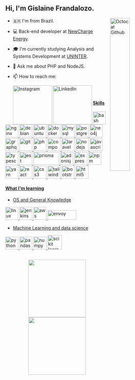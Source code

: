 ## Hi, I'm Gislaine Frandalozo.


<img align="right" src="https://github.com/GislaineFrandalozo/GislaineFrandalozo/blob/main/octocat-1681883435362.png" alt="Octocat Github" style="display: inline-block; width: 35%;">

- 🇧🇷 I'm from Brazil.
- 💻 Back-end developer at [NewCharge Energy](https://www.linkedin.com/company/newcharge-projetos-com%C3%A9rcio-e-loca%C3%A7%C3%A3o-de-sistemas-de-armazenamento-de-energia-ltda/). 
- 🎓 I'm currently studying Analysis and Systems Development at [UNINTER](https://www.uninter.com/).
- 💬 Ask me about PHP and NodeJS.
- 📫 How to reach me: 


  
  <a href="https://www.instagram.com/GislaineFrandalozo" target="_blank"><img align="left" alt="Instagram" width="122px" src="https://img.shields.io/badge/Instagram-E4405F?style=for-the-badge&logo=instagram&logoColor=white" />
  
<a href="https://www.linkedin.com/in/gislaine-frandalozo-developer/" target="_blank"><img align="left" alt="LinkedIn" width="122px" src="https://img.shields.io/badge/LinkedIn-0077B5?style=for-the-badge&logo=linkedin&logoColor=white" />

  </br>
  
##

#### Skills
  <div>
    <img title="bash" alt="bash" width="40" height="40" src="https://cdn.jsdelivr.net/gh/devicons/devicon/icons/bash/bash-original.svg" />
    <img title="nginx" alt="nginx" width="40" height="40" src="https://cdn.jsdelivr.net/gh/devicons/devicon/icons/nginx/nginx-original.svg" />
    <img title="debian" alt="debian" width="40" height="40" src="https://cdn.jsdelivr.net/gh/devicons/devicon/icons/debian/debian-original.svg" /> 
    <img title="ubuntu" alt="ubuntu" width="40" height="40" src="https://cdn.jsdelivr.net/gh/devicons/devicon/icons/ubuntu/ubuntu-plain.svg" />
    <img title="docker" alt="docker" width="40" height="40" src="https://icongr.am/devicon/docker-original.svg?size=128&color=currentColor" />
    <img title="mysql" alt="mysql" width="40" height="40" src="https://cdn.jsdelivr.net/gh/devicons/devicon/icons/mysql/mysql-original.svg" />
    <img title="postgresql" alt="postgresql" width="40" height="40" src="https://cdn.jsdelivr.net/gh/devicons/devicon/icons/postgresql/postgresql-original.svg" />
    <img title="neo4j" alt="neo4j" width="40" height="40" src="https://cdn.jsdelivr.net/gh/devicons/devicon/icons/neo4j/neo4j-original-wordmark.svg" />
    <img title="graphql" alt="graphql" width="40" height="40"  src="https://cdn.jsdelivr.net/gh/devicons/devicon/icons/graphql/graphql-plain-wordmark.svg" />
    <img title="git" alt="git" width="40" height="40" src="https://cdn.jsdelivr.net/gh/devicons/devicon/icons/git/git-original.svg" />
    <img title="php" alt="php" width="40" height="40" src="https://cdn.jsdelivr.net/gh/devicons/devicon/icons/php/php-original.svg" />
    <img title="composer" alt="composer" width="40" height="40" src="https://cdn.jsdelivr.net/gh/devicons/devicon/icons/composer/composer-original.svg" /> 
    <img title="laravel" alt="laravel" width="40" height="40" src="https://cdn.jsdelivr.net/gh/devicons/devicon/icons/laravel/laravel-plain.svg" />
    <img title="nodejs" alt="nodejs" width="40" height="40" src="https://cdn.jsdelivr.net/gh/devicons/devicon/icons/nodejs/nodejs-original.svg" />
    <img title="javascript" alt="javascript" width="40" height="40" src="https://cdn.jsdelivr.net/gh/devicons/devicon/icons/javascript/javascript-original.svg" />
    <img title="typescript" alt="typescript" width="40" height="40" src="https://cdn.jsdelivr.net/gh/devicons/devicon/icons/typescript/typescript-original.svg" />
    <img title="jest" alt="jest" width="40" height="40" src="https://cdn.jsdelivr.net/gh/devicons/devicon/icons/jest/jest-plain.svg" />
    <img title="prisma" alt="prisma" width="80" height="40" src="https://prismalens.vercel.app/header/logo-dark.svg" />
    <img title="adonisjs" alt="adonisjs" width="40" height="40" src="https://cdn.jsdelivr.net/gh/devicons/devicon/icons/adonisjs/adonisjs-original.svg" />
    <img title="express" alt="express" width="40" height="40" src="https://cdn.jsdelivr.net/gh/devicons/devicon/icons/express/express-original.svg" />
    <img title="npm" alt="npm" width="40" height="40" src="https://cdn.jsdelivr.net/gh/devicons/devicon/icons/npm/npm-original-wordmark.svg" />
    <img title="yarn" alt="yarn" width="40" height="40" src="https://cdn.jsdelivr.net/gh/devicons/devicon/icons/yarn/yarn-original.svg" />
    <img title="react" alt="react" width="40" height="40" src="https://cdn.jsdelivr.net/gh/devicons/devicon/icons/react/react-original.svg" />
    <img title="css3" alt="css3" width="40" height="40" src="https://cdn.jsdelivr.net/gh/devicons/devicon/icons/css3/css3-original.svg" />
    <img title="tailwindcss" alt="tailwindcss" width="40" height="40" src="https://cdn.jsdelivr.net/gh/devicons/devicon/icons/tailwindcss/tailwindcss-plain.svg" />
    <img title="bootstrap" alt="bootstrap" width="40" height="40" src="https://cdn.jsdelivr.net/gh/devicons/devicon/icons/bootstrap/bootstrap-plain.svg" />
    <img title="html5" alt="html5" width="40" height="40" src="https://cdn.jsdelivr.net/gh/devicons/devicon/icons/html5/html5-original.svg" />                   
    
  </div>
          
  
#### What I'm learning
  
  - OS and General Knowledge
  
  
   <div>   
     <img title="linux" alt="linux" width="40" height="40" src="https://cdn.jsdelivr.net/gh/devicons/devicon/icons/linux/linux-original.svg" />
     <img title="jenkins" alt="jenkins" width="40" height="40" src="https://cdn.jsdelivr.net/gh/devicons/devicon/icons/jenkins/jenkins-original.svg" />
     <img title="aws" alt="aws" width="40" height="40" src="https://cdn.jsdelivr.net/gh/devicons/devicon/icons/amazonwebservices/amazonwebservices-original.svg" />
     <img title="envoy" alt="envoy" width="90" height="30" src="https://www.envoyproxy.io/theme/images/envoy-logo.svg" />
  </div>
  
  
  - Machine Learning and data science 
  
  
  <div>
  <img title="python" alt="python" width="40" height="40" src="https://cdn.jsdelivr.net/gh/devicons/devicon/icons/python/python-plain.svg" />
  <img title="pandas" alt="pandas" width="40" height="40" src="https://cdn.jsdelivr.net/gh/devicons/devicon/icons/pandas/pandas-original.svg" />
  <img title="numpy" alt="numpy" width="40" height="40"  src="https://cdn.jsdelivr.net/gh/devicons/devicon/icons/numpy/numpy-original.svg" />
  <img title="scikit learn" alt="scikit learn" width="45" height="45" src="https://upload.wikimedia.org/wikipedia/commons/0/05/Scikit_learn_logo_small.svg" />
  </div>
  
  
  
##  
  
  
<p align="center">
  
  <a href="https://github.com/GislaineFrandalozo">
  
  <img height="180em" src="https://github-readme-stats-eight-theta.vercel.app/api/top-langs/?username=GislaineFrandalozo&layout=compact&langs_count=8&theme=algolia"/>
  
  <img height="180em" src="https://github-readme-stats-eight-theta.vercel.app/api?username=GislaineFrandalozo&show_icons=true&theme=algolia&include_all_commits=true&count_private=true"/>

  </a>
  
</p>
